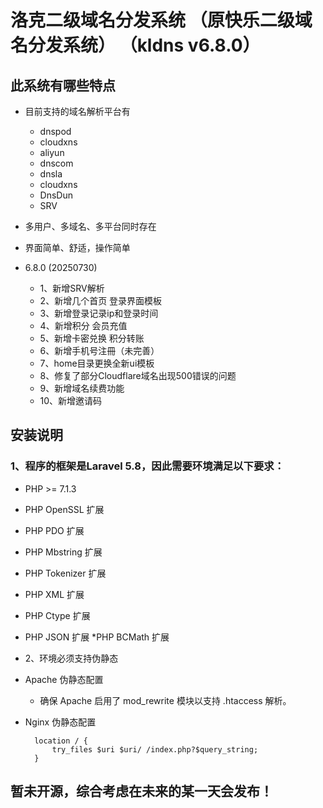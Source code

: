 # 洛克二级域名分发系统 （原快乐二级域名分发系统） （kldns v6.8.0）

## 此系统有哪些特点

* 目前支持的域名解析平台有
    * dnspod
    * cloudxns
    * aliyun
    * dnscom
    * dnsla
    * cloudxns
    * DnsDun
    * SRV
* 多用户、多域名、多平台同时存在
* 界面简单、舒适，操作简单
* 6.8.0 (20250730)

   * 1、新增SRV解析
   * 2、新增几个首页 登录界面模板
   * 3、新增登录记录ip和登录时间
   * 4、新增积分 会员充值
   * 5、新增卡密兑换 积分转账
   * 6、新增手机号注冊（未完善）
   * 7、home目录更换全新ui模板
   * 8、修复了部分Cloudflare域名出现500错误的问题
   * 9、新增域名续费功能
   * 10、新增邀请码

## 安装说明

### 1、程序的框架是Laravel 5.8，因此需要环境满足以下要求：

* PHP >= 7.1.3
* PHP OpenSSL 扩展
* PHP PDO 扩展
* PHP Mbstring 扩展
* PHP Tokenizer 扩展
* PHP XML 扩展
* PHP Ctype 扩展
* PHP JSON 扩展
*PHP BCMath 扩展
* 2、环境必须支持伪静态

* Apache 伪静态配置
    * 确保 Apache 启用了 mod_rewrite 模块以支持 .htaccess 解析。
* Nginx 伪静态配置

        location / {
            try_files $uri $uri/ /index.php?$query_string;
        }
## 暂未开源，综合考虑在未来的某一天会发布！